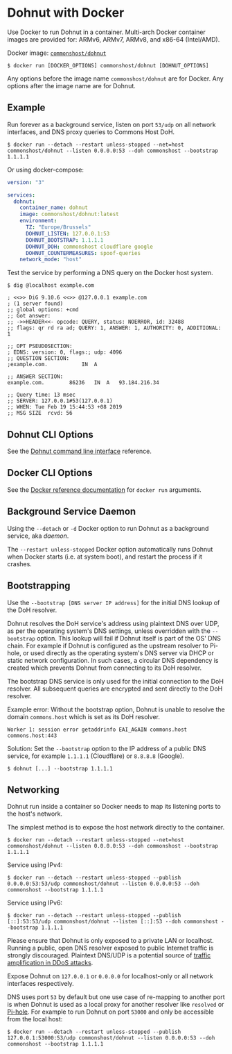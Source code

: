 # Dohnut with Docker

Use Docker to run Dohnut in a container. Multi-arch Docker container images are provided for: ARMv6, ARMv7, ARMv8, and x86-64 (Intel/AMD).

Docker image: [`commonshost/dohnut`](https://hub.docker.com/r/commonshost/dohnut)

```shell
$ docker run [DOCKER_OPTIONS] commonshost/dohnut [DOHNUT_OPTIONS]
```

Any options before the image name `commonshost/dohnut` are for Docker. Any options after the image name are for Dohnut.

## Example

Run forever as a background service, listen on port `53/udp` on all network interfaces, and DNS proxy queries to Commons Host DoH.

```shell
$ docker run --detach --restart unless-stopped --net=host commonshost/dohnut --listen 0.0.0.0:53 --doh commonshost --bootstrap 1.1.1.1
```

Or using docker-compose:
```yaml
version: "3"

services:
  dohnut:
    container_name: dohnut
    image: commonshost/dohnut:latest
    environment:
      TZ: "Europe/Brussels"
      DOHNUT_LISTEN: 127.0.0.1:53
      DOHNUT_BOOTSTRAP: 1.1.1.1
      DOHNUT_DOH: commonshost cloudflare google
      DOHNUT_COUNTERMEASURES: spoof-queries
    network_mode: "host"
```

Test the service by performing a DNS query on the Docker host system.

    $ dig @localhost example.com

    ; <<>> DiG 9.10.6 <<>> @127.0.0.1 example.com
    ; (1 server found)
    ;; global options: +cmd
    ;; Got answer:
    ;; ->>HEADER<<- opcode: QUERY, status: NOERROR, id: 32488
    ;; flags: qr rd ra ad; QUERY: 1, ANSWER: 1, AUTHORITY: 0, ADDITIONAL: 1

    ;; OPT PSEUDOSECTION:
    ; EDNS: version: 0, flags:; udp: 4096
    ;; QUESTION SECTION:
    ;example.com.			IN	A

    ;; ANSWER SECTION:
    example.com.		86236	IN	A	93.184.216.34

    ;; Query time: 13 msec
    ;; SERVER: 127.0.0.1#53(127.0.0.1)
    ;; WHEN: Tue Feb 19 15:44:53 +08 2019
    ;; MSG SIZE  rcvd: 56

## Dohnut CLI Options

See the [Dohnut command line interface](../cli) reference.

## Docker CLI Options

See the [Docker reference documentation](https://docs.docker.com/engine/reference/run/) for `docker run` arguments.

## Background Service Daemon

Using the `--detach` or `-d` Docker option to run Dohnut as a background service, aka *daemon*.

The `--restart unless-stopped` Docker option automatically runs Dohnut when Docker starts (i.e. at system boot), and restart the process if it crashes.

## Bootstrapping

Use the `--bootstrap [DNS server IP address]` for the initial DNS lookup of the DoH resolver.

Dohnut resolves the DoH service's address using plaintext DNS over UDP, as per the operating system's DNS settings, unless overridden with the `--bootstrap` option. This lookup will fail if Dohnut itself is part of the OS' DNS chain. For example if Dohnut is configured as the upstream resolver to Pi-hole, or used directly as the operating system's DNS server via DHCP or static network configuration. In such cases, a circular DNS dependency is created which prevents Dohnut from connecting to its DoH resolver.

The bootstrap DNS service is only used for the initial connection to the DoH resolver. All subsequent queries are encrypted and sent directly to the DoH resolver.

Example error: Without the bootstrap option, Dohnut is unable to resolve the domain `commons.host` which is set as its DoH resolver.

    Worker 1: session error getaddrinfo EAI_AGAIN commons.host commons.host:443

Solution: Set the `--bootstrap` option to the IP address of a public DNS service, for example `1.1.1.1` (Cloudflare) or `8.8.8.8` (Google).

    $ dohnut [...] --bootstrap 1.1.1.1

## Networking

Dohnut run inside a container so Docker needs to map its listening ports to the host's network.

The simplest method is to expose the host network directly to the container.

```shell
$ docker run --detach --restart unless-stopped --net=host commonshost/dohnut --listen 0.0.0.0:53 --doh commonshost --bootstrap 1.1.1.1
```

Service using IPv4:

```shell
$ docker run --detach --restart unless-stopped --publish 0.0.0.0:53:53/udp commonshost/dohnut --listen 0.0.0.0:53 --doh commonshost --bootstrap 1.1.1.1
```

Service using IPv6:

```shell
$ docker run --detach --restart unless-stopped --publish [::]:53:53/udp commonshost/dohnut --listen [::]:53 --doh commonshost --bootstrap 1.1.1.1
```

Please ensure that Dohnut is only exposed to a private LAN or localhost. Running a public, open DNS resolver exposed to public Internet traffic is strongly discouraged. Plaintext DNS/UDP is a potential source of [traffic amplification in DDoS attacks](https://en.wikipedia.org/wiki/Denial-of-service_attack#Amplification).

Expose Dohnut on `127.0.0.1` or `0.0.0.0` for localhost-only or all network interfaces respectively.

DNS uses port `53` by default but one use case of re-mapping to another port is when Dohnut is used as a local proxy for another resolver like `resolved` or [Pi-hole](../pihole). For example to run Dohnut on port `53000` and only be accessible from the local host:

```shell
$ docker run --detach --restart unless-stopped --publish 127.0.0.1:53000:53/udp commonshost/dohnut --listen 0.0.0.0:53 --doh commonshost --bootstrap 1.1.1.1
```
